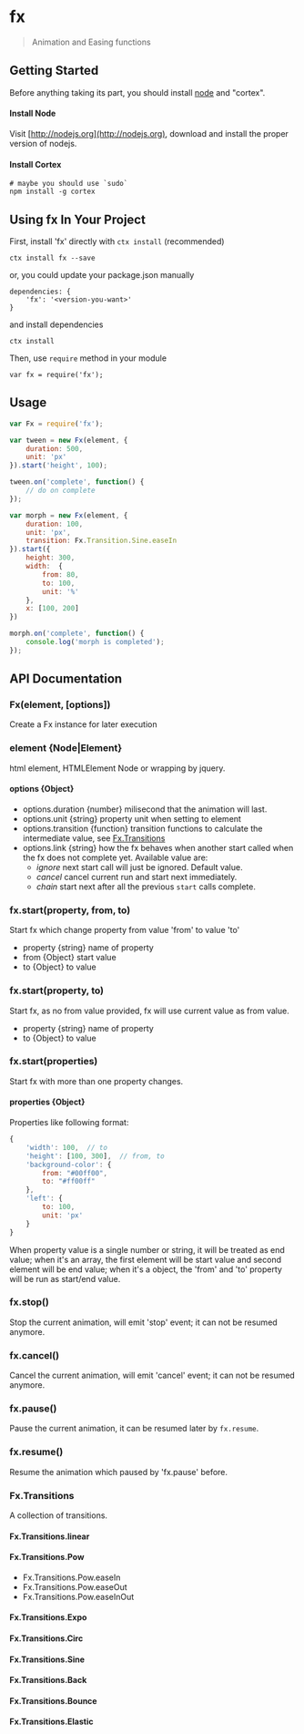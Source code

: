 # fx

> Animation and Easing functions

## Getting Started
Before anything taking its part, you should install [node](http://nodejs.org) and "cortex".

#### Install Node

Visit [http://nodejs.org](http://nodejs.org), download and install the proper version of nodejs.

#### Install Cortex

    # maybe you should use `sudo`
    npm install -g cortex

## Using fx In Your Project

First, install 'fx' directly with `ctx install` (recommended)
	
	ctx install fx --save
	
or, you could update your package.json manually
    
    dependencies: {
        'fx': '<version-you-want>'
    }
    
and install dependencies
	
	ctx install
    
Then, use `require` method in your module
    
    var fx = require('fx');

## Usage

```javascript
var Fx = require('fx');

var tween = new Fx(element, {
    duration: 500,
    unit: 'px'
}).start('height', 100);

tween.on('complete', function() {
    // do on complete
});

var morph = new Fx(element, {
    duration: 100, 
    unit: 'px',
    transition: Fx.Transition.Sine.easeIn
}).start({
    height: 300,
    width:  {
        from: 80, 
        to: 100,
        unit: '%'
    },
    x: [100, 200]
})

morph.on('complete', function() {
    console.log('morph is completed');
});


```


## API Documentation

### Fx(element, [options])

Create a Fx instance for later execution

### element {Node|Element}

html element, HTMLElement Node or wrapping by jquery.

#### options {Object}

- options.duration {number} milisecond that the animation will last.
- options.unit {string} property unit when setting to element
- options.transition {function} transition functions to calculate the intermediate value, see [Fx.Transitions](#fx.transitions)
- options.link {string} how the fx behaves when another start called when the fx does not complete yet. Available value are:
    * _ignore_ next start call will just be ignored. Default value.
    * _cancel_ cancel current run and start next immediately.
    * _chain_ start next after all the previous `start` calls complete.

### fx.start(property, from, to)

Start fx which change property from value 'from' to value 'to'

* property {string}  name of property
* from {Object} start value
* to {Object} to value


### fx.start(property, to)

Start fx, as no from value provided, fx will use current value as from value.

* property {string}  name of property
* to {Object} to value


### fx.start(properties)

Start fx with more than one property changes.

#### properties {Object}

Properties like following format:

```javascript
{
    'width': 100,  // to
    'height': [100, 300],  // from, to
    'background-color': {
        from: "#00ff00",
        to: "#ff00ff"
    },
    'left': {
        to: 100, 
        unit: 'px'
    }
}
```

When property value is a single number or string, it will be treated as end value; when it's an array, the first element will be start value and second element will be end value; when it's a object, the 'from' and 'to' property will be run as start/end value.




### fx.stop()

Stop the current animation, will emit 'stop' event; it can not be resumed anymore.


### fx.cancel()

Cancel the current animation, will emit 'cancel' event; it can not be resumed anymore.

### fx.pause()

Pause the current animation, it can be resumed later by `fx.resume`.

### fx.resume()

Resume the animation which paused by 'fx.pause' before.

### Fx.Transitions

A collection of transitions.


#### Fx.Transitions.linear

#### Fx.Transitions.Pow

* Fx.Transitions.Pow.easeIn
* Fx.Transitions.Pow.easeOut
* Fx.Transitions.Pow.easeInOut

#### Fx.Transitions.Expo

#### Fx.Transitions.Circ

#### Fx.Transitions.Sine

#### Fx.Transitions.Back

#### Fx.Transitions.Bounce

#### Fx.Transitions.Elastic


